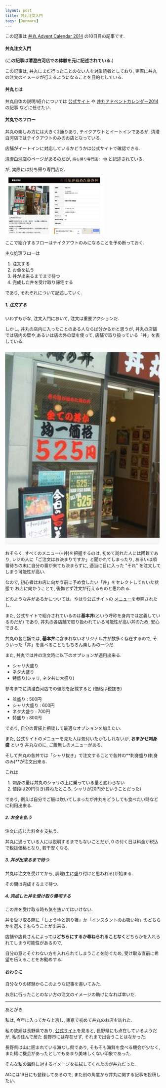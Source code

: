 ```yaml
---
layout: post
title: 丼丸注文入門
tags: [Donmaru]
---
```


この記事は [丼丸 Advent Calendar 2014](http://www.adventar.org/calendars/454) の10日目の記事です.

#### 丼丸注文入門

(**この記事は清澄白河店での体験を元に記述されている.**)

この記事は, 丼丸にまだ行ったことのない人を対象読者としており,
実際に丼丸の注文のイメージが行えるようになることを目的としている.

#### 丼丸とは

丼丸自体の説明/紹介については [公式サイト](http://sasafune.co.jp/) や
[丼丸アドベントカレンダー2014](http://www.adventar.org/calendars/454) の記事
などに任せたい.

#### 丼丸でのフロー

丼丸の楽しみ方には大きく2通りあり, テイクアウトとイートインであるが,
清澄白河店ではテイクアウトのみのお店となっている.

店舗がイートインに対応しているかどうかは公式サイトで確認できる.

[清澄白河店](http://sasafune.co.jp/archives/1337)のページがあるのだが,
`持ち帰り専門店: NO` と記述されている.

が, 実際には持ち帰り専門店だ.

<img src="/assets/posts/donmals-advent-calendar/kiyosumi.png" width="320px">

ここで紹介するフローはテイクアウトのみになることを予め断っておく.

主な処理フローは

1. 注文する
2. お金を払う
3. 丼が出来るまでまで待つ
4. 完成した丼を受け取り帰宅する

であり, それぞれについて記述していく.

##### 1. 注文する

いわずもがな, 注文入門において, 注文は重要アクションだ.

しかし, 丼丸の店内に入ったことのある人ならば分かるかと思うが,
丼丸の店舗では店内の壁や,あるいは店の外の壁を使って, 店舗で取り扱っている「丼」を表している.

![](/assets/posts/donmals-advent-calendar/menu.png)

おそらく, すべてのメニュー(=丼)を把握するのは, 初めて訪れた人には困難であり,
レジの人に「ご注文はお決まりですか」と聞かれてしまったり,
あるいは順番待ちの末に自分の番が来ても決まらずに, 適当に目に入った
"それ" を注文してしまう可能性が高い.

なので, 初心者はお店に向かう前に予め食したい「丼」をセレクトしておいた状態で
お店に向かうことで, 後悔せず注文が行えるものと思われる.

どのような丼があるかについては、やはり公式サイトの
[メニュー](http://sasafune.co.jp/menu)を参照されたし.

また, 公式サイトで紹介されているのは**基本丼**(という呼称を身内では定義しているのだが)
であり, 丼丸の各店舗で取り扱われている可能性が高い丼のため, 安心できる.

丼丸の各店舗では, **基本丼**に含まれないオリジナル丼が数多く存在するので,
そういった「丼」を食べることももちろん楽しみの一つだ.

また, 丼丸では丼の注文時に以下のオプションが適用出来る.

- シャリ大盛り
- ネタ大盛り
- 特盛り(シャリ, ネタ共に大盛り)

参考までに清澄白河店での値段を記載すると (価格は税抜き)

- 並盛り : 500円
- シャリ大盛り : 600円
- ネタ大盛り  : 700円
- 特盛り : 800円

であり, 自分の胃袋と相談して最適なオプションを加えたい.

また, 公式サイトのメニューを見た人は気付いたかもしれないが, **おまかせ刺身盛** という
丼丸なのに, ご飯無しのメニューがある.

そして丼丸の各丼では「シャリ抜き」で注文することで各丼の**刺身盛り(刺身のみ)**が注文出来る.

これは

1. 刺身の量は丼丸のシャリの上に乗っている量と変わらない
2. 値段は20円引き(尋ねたところ, シャリが20円分ということだった)

であり, 例えば自分でご飯は炊いてしまったが丼丸をどうしても食べたい時などに利用出来る.

##### 2. お金を払う

注文に応じた料金を支払う.

丼丸に通っている人には説明するまでもないことだが, 0 の付く日は料金が税込で税抜価格となり, 若干安くなる.

##### 3. 丼が出来るまで待つ

丼丸は注文を受けてから, 調理(主に盛り付けと思われる)が始まる.

その間は完成するまで待つ.

##### 4. 完成した丼を受け取り帰宅する

この丼を受け取る時も気を抜いてはいけない.

丼を受け取る際に「しょうゆと割り箸」か「インスタントのお吸い物」のどちらかを選んでもらうことが出来る.

店舗や店員さんによっては**どちらにするか尋ねられることなく**どちらかを入れられてしまう可能性があるので,

自分の意とそぐわない方を入れられてしまうことを防ぐため, 受け取る直前に希望を伝えることをお勧めする.

#### おわりに

自分なりの経験からこのような記事を書いてみた.

お店に行ったことのない方の注文のイメージの助けになれば幸いだ.

---

あとがき

私は, 今年に入ってから上京し, 東京で初めて丼丸のお店を訪れた.

私の故郷は長野県であり, [公式サイト](http://sasafune.co.jp/archives/category/area/naganoken)を見ると, 長野県にも点在しているようだが, 私の住んで居た
長野市には存在せず, それまで出会うことはなかった.

長野県は山に囲まれている海なし県であり, そもそも海鮮を食べる機会が少なく, また稀に機会があったとしてもあまり美味しくない印象であった.

そんな私の海鮮に対するイメージを払拭してくれたのが丼丸だった.

ACには19日にも登録してあるので, また別の角度から丼丸に関する記事を投稿したい.
